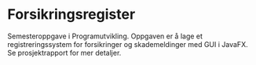 # Forsikringsregister
Semesteroppgave i Programutvikling. Oppgaven er å lage et registreringssystem for forsikringer og skademeldinger med GUI i JavaFX. Se prosjektrapport for mer detaljer.
